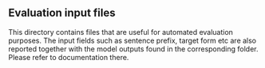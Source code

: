 ## Evaluation input files

This directory contains files that are useful for automated evaluation purposes. The input fields such as sentence prefix, target form etc are also reported together with the model outputs found in the corresponding folder. Please refer to documentation there.
